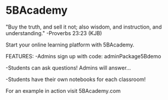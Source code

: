 # 5BAcademy 

"Buy the truth, and sell it not; also wisdom, and instruction, and understanding." 
-Proverbs 23:23 (KJB)

Start your online learning platform with 5BAcademy. 

FEATURES:
  -Admins sign up with code: adminPackage5Bdemo 
  
  -Students can ask questions! Admins will answer...
  
  -Students have their own notebooks for each classroom!
  
 For an example in action visit 5BAcademy.com
